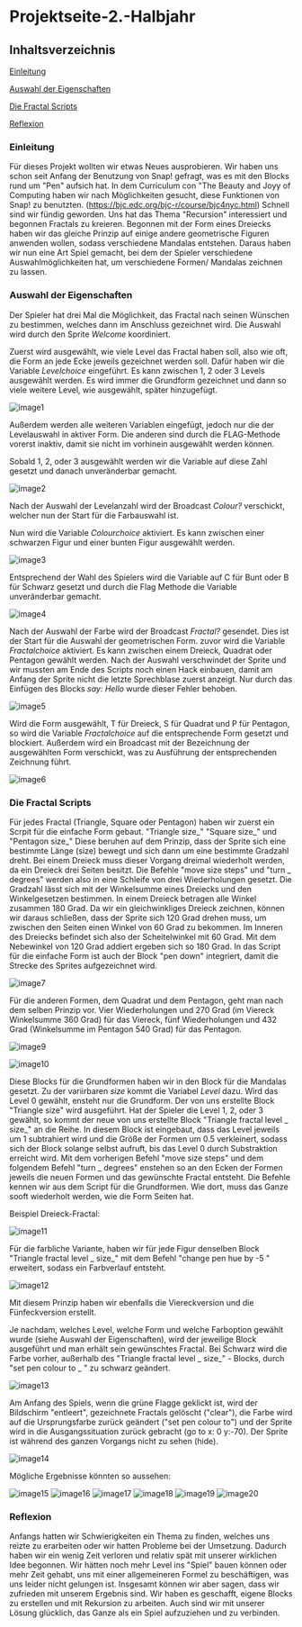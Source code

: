 # Projektseite-2.-Halbjahr

## Inhaltsverzeichnis

[Einleitung](#1)

[Auswahl der Eigenschaften](#2)

[Die Fractal Scripts](#3)

[Reflexion](#4)


### <a name="1"></a>Einleitung
Für dieses Projekt wollten wir etwas Neues ausprobieren. Wir haben uns schon seit Anfang der Benutzung von Snap! gefragt, was es mit den Blocks rund um "Pen" aufsich hat. In dem Curriculum con "The Beauty and Joyy of Computing haben wir nach Möglichkeiten gesucht, diese Funktionen von Snap! zu benutzten. (https://bjc.edc.org/bjc-r/course/bjc4nyc.html)
Schnell sind wir fündig geworden. Uns hat das Thema "Recursion" interessiert und begonnen Fractals zu kreieren. Begonnen mit der Form eines Dreiecks haben wir das gleiche Prinzip auf einige andere geometrische Figuren anwenden wollen, sodass verschiedene Mandalas entstehen. Daraus haben wir nun eine Art Spiel gemacht, bei dem der Spieler verschiedene Auswahlmöglichkeiten hat, um verschiedene Formen/ Mandalas zeichnen zu lassen.

### <a name="2"></a>Auswahl der Eigenschaften
Der Spieler hat drei Mal die Möglichkeit, das Fractal nach seinen Wünschen zu bestimmen, welches dann im Anschluss gezeichnet wird.
Die Auswahl wird durch den Sprite *Welcome* koordiniert. 

Zuerst wird ausgewählt, wie viele Level das Fractal haben soll, also wie oft, die Form an jede Ecke jeweils gezeichnet werden soll.
Dafür haben wir die Variable *Levelchoice* eingeführt. Es kann zwischen 1, 2 oder 3 Levels ausgewählt werden. Es wird immer die Grundform gezeichnet und dann so viele weitere Level, wie ausgewählt, später hinzugefügt.

![image1](https://github.com/userhg/Projektseite-2.-Halbjahr/blob/master/Anfang%201.png)

Außerdem werden alle weiteren Variablen eingefügt, jedoch nur die der Levelauswahl in aktiver Form. Die anderen sind durch die FLAG-Methode vorerst inaktiv, damit sie nicht im vorhinein ausgewählt werden können.

Sobald 1, 2, oder 3 ausgewählt werden wir die Variable auf diese Zahl gesetzt und danach unveränderbar gemacht.

![image2](https://github.com/userhg/Projektseite-2.-Halbjahr/blob/master/Levelauswahl.png)

Nach der Auswahl der Levelanzahl wird der Broadcast *Colour?* verschickt, welcher nun der Start für die Farbauswahl ist. 

Nun wird die Variable *Colourchoice* aktiviert. Es kann zwischen einer schwarzen Figur und einer bunten Figur ausgewählt werden.

![image3](https://github.com/userhg/Projektseite-2.-Halbjahr/blob/master/Anfang%202%20r.png)

Entsprechend der Wahl des Spielers wird die Variable auf C für Bunt oder B für Schwarz gesetzt und durch die Flag Methode die Variable unveränderbar gemacht.

![image4](https://github.com/userhg/Projektseite-2.-Halbjahr/blob/master/Farbauswahl.png)

Nach der Auswahl der Farbe wird der Broadcast *Fractal?* gesendet.
Dies ist der Start für die Auswahl der geometrischen Form. zuvor wird die Variable *Fractalchoice* aktiviert.
Es kann zwischen einem Dreieck, Quadrat oder Pentagon gewählt werden. Nach der Auswahl verschwindet der Sprite und wir mussten am Ende des Scripts noch einen Hack einbauen, damit am Anfang der Sprite nicht die letzte Sprechblase zuerst anzeigt. Nur durch das Einfügen des Blocks *say: Hello* wurde dieser Fehler behoben. 

![image5](https://github.com/userhg/Projektseite-2.-Halbjahr/blob/master/Anfang%203.png)
 
Wird die Form ausgewählt, T für Dreieck, S für Quadrat und P  für Pentagon, so wird die Variable *Fractalchoice* auf die entsprechende Form gesetzt und blockiert. Außerdem wird ein Broadcast mit der Bezeichnung der ausgewählten Form verschickt, was zu Ausführung der entsprechenden Zeichnung führt. 

![image6](https://github.com/userhg/Projektseite-2.-Halbjahr/blob/master/Formauswahl.png)

### <a name="3"></a>Die Fractal Scripts
Für jedes Fractal (Triangle, Square oder Pentagon) haben wir zuerst ein Scrpit für die einfache Form gebaut. "Triangle size_" "Square size_" und "Pentagon size_"
Diese beruhen auf dem Prinzip, dass der Sprite sich eine bestimmte Länge (size) bewegt und sich dann um eine bestimmte Gradzahl dreht. Bei einem Dreieck muss dieser Vorgang dreimal wiederholt werden, da ein Dreieck drei Seiten besitzt. Die Befehle "move size steps" und "turn _ degrees" werden also in eine Schleife von drei Wiederholungen gesetzt. 
Die Gradzahl lässt sich mit der Winkelsumme eines Dreiecks und den Winkelgesetzen bestimmen. In einem Dreieck betragen alle Winkel zusammen 180 Grad. Da wir ein gleichwinkliges Dreieck zeichnen, können wir daraus schließen, dass der Sprite sich 120 Grad drehen muss, um zwischen den Seiten einen Winkel von 60 Grad zu bekommen. Im Inneren des Dreiecks befindet sich also der Scheitelwinkel mit 60 Grad. Mit dem Nebewinkel von 120 Grad addiert ergeben sich so 180 Grad. 
In das Script für die einfache Form ist auch der Block "pen down" integriert, damit die Strecke des Sprites aufgezeichnet wird.

![image7](https://github.com/userhg/Projektseite-2.-Halbjahr/blob/master/Triangle%20block%201.png)

Für die anderen Formen, dem Quadrat und dem Pentagon, geht man nach dem selben Prinzip vor. Vier Wiederholungen und 270 Grad (im Viereck Winkelsumme 360 Grad) für das Viereck, fünf Wiederholungen und 432 Grad (Winkelsumme im Pentagon 540 Grad) für das Pentagon. 

![image9](https://github.com/userhg/Projektseite-2.-Halbjahr/blob/master/square%20size%201.png)

![image10](https://github.com/userhg/Projektseite-2.-Halbjahr/blob/master/pentagon%20block%201.png)

Diese Blocks für die Grundformen haben wir in den Block für die Mandalas gesetzt. Zu der variirbaren *size* kommt die Variabel *Level* dazu. 
Wird das Level 0 gewählt, ensteht nur die Grundform. Der von uns erstellte Block "Triangle size" wird ausgeführt. Hat der Spieler die Level 1, 2, oder 3 gewählt, so kommt der neue von uns erstellte Block "Triangle fractal level _ size_" an die Reihe. In diesem Block ist eingebaut, dass das Level jeweils um 1 subtrahiert wird und die Größe der Formen um 0.5 verkleinert, sodass sich der Block solange selbst aufruft, bis das Level 0 durch Substraktion erreicht wird. Mit dem vorherigen Befehl "move size steps" und dem folgendem Befehl "turn _ degrees" enstehen so an den Ecken der Formen jeweils die neuen Formen und das gewünschte Fractal entsteht. Die Befehle kennen wir aus dem Script für die Grundformen. Wie dort, muss das Ganze sooft wiederholt werden, wie die Form Seiten hat.

Beispiel Dreieck-Fractal:

![image11](https://github.com/userhg/Projektseite-2.-Halbjahr/blob/master/T%20fractal%20%20.png)

Für die farbliche Variante, haben wir für jede Figur denselben Block "Triangle fractal level _ size_" mit dem Befehl "change pen hue by -5 " erweitert, sodass ein Farbverlauf entsteht.

![image12](https://github.com/userhg/Projektseite-2.-Halbjahr/blob/master/T%20fractal%20colour.png)

Mit diesem Prinzip haben wir ebenfalls die Viereckversion und die Fünfeckversion erstellt.

Je nachdam, welches Level, welche Form und welche Farboption gewählt wurde (siehe Auswahl der Eigenschaften), wird der jeweilige Block ausgeführt und man erhält sein gewünschtes Fractal.
Bei Schwarz wird die Farbe vorher, außerhalb des "Triangle fractal level _ size_" - Blocks,  durch "set pen colour to _ " zu schwarz geändert. 

![image13](https://github.com/userhg/Projektseite-2.-Halbjahr/blob/master/Auswertung.png)

Am Anfang des Spiels, wenn die grüne Flagge geklickt ist, wird der Bildschirm "entleert", gezeichnete Fractals gelöscht ("clear"), die Farbe wird auf die Ursprungsfarbe zurück geändert ("set pen colour to") und der Sprite wird in die Ausgangssituation zurück gebracht (go to x: 0 y:-70). Der Sprite ist während des ganzen Vorgangs nicht zu sehen (hide). 

![image14](https://github.com/userhg/Projektseite-2.-Halbjahr/blob/master/drawer%20start.png)

Mögliche Ergebnisse könnten so aussehen:

![image15](https://github.com/userhg/Projektseite-2.-Halbjahr/blob/master/Erg.1.png)
![image16](https://github.com/userhg/Projektseite-2.-Halbjahr/blob/master/Erg.2.png)
![image17](https://github.com/userhg/Projektseite-2.-Halbjahr/blob/master/Erg.3.png)
![image18](https://github.com/userhg/Projektseite-2.-Halbjahr/blob/master/Erg.4.png)
![image19](https://github.com/userhg/Projektseite-2.-Halbjahr/blob/master/Erg.5.png)
![image20]()
### <a name="4"></a>Reflexion
Anfangs hatten wir Schwierigkeiten ein Thema zu finden, welches uns reizte zu erarbeiten oder wir hatten Probleme bei der Umsetzung. Dadurch haben wir ein wenig Zeit verloren und relativ spät mit unserer wirklichen Idee begonnen. Wir hätten noch mehr Level ins "Spiel" bauen können oder mehr Zeit gehabt, uns mit einer allgemeineren Formel zu beschäftigen, was uns leider nicht gelungen ist. 
Insgesamt können wir aber sagen, dass wir zufrieden mit unserem Ergebnis sind. Wir haben es geschafft, eigene Blocks zu erstellen und mit Rekursion zu arbeiten. Auch sind wir mit unserer Lösung glücklich, das Ganze als ein Spiel aufzuziehen und zu verbinden.
